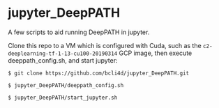 # jupyter_DeepPATH
A few scripts to aid running DeepPATH in jupyter.

Clone this repo to a VM which is configured with Cuda, such as the `c2-deeplearning-tf-1-13-cu100-20190314` GCP image,
then execute deeppath_config.sh, and start jupyter:

 `$ git clone https://github.com/bcli4d/jupyter_DeepPATH.git`

 `$ jupyter_DeepPATH/deeppath_config.sh`

 `$ jupyter_DeepPATH/start_jupyter.sh`
